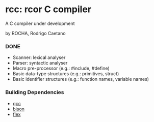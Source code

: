 # rcc: rcor C compiler

A C compiler under development

by ROCHA, Rodrigo Caetano

### DONE

* Scanner: lexical analyser
* Parser: syntactic analyser
* Macro pre-processor (e.g.: #include, #define)
* Basic data-type structures (e.g.: primitives, struct)
* Basic identifier structures (e.g.: function names, variable names)

### Building Dependencies

* [gcc](https://gcc.gnu.org/)
* [bison](http://www.gnu.org/software/bison/) 
* [flex](http://flex.sourceforge.net/)

